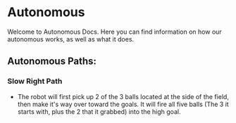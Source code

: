 # Autonomous

Welcome to Autonomous Docs. Here you can find information on how our autonomous works, as well as what it does.

## Autonomous Paths:

### **Slow Right Path**
- The robot will first pick up 2 of the 3 balls located at the side of the field, then make it's way over toward the goals. It will fire all five balls (The 3 it starts with, plus the 2 that it grabbed) into the high goal.






